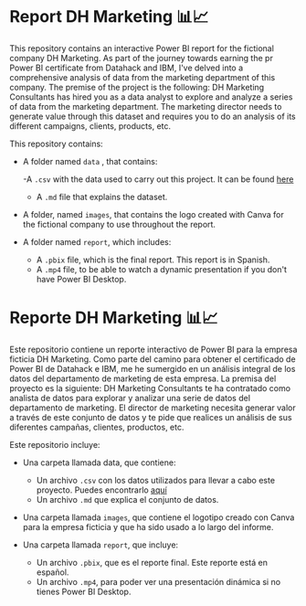 # Report DH Marketing 📊📈

This repository contains an interactive Power BI report for the fictional company DH Marketing. As part of the journey towards earning the pr Power BI certificate from Datahack and IBM, I've delved into a comprehensive analysis of data from the marketing department of this company. The premise of the project is the following: DH Marketing Consultants has hired you as a data analyst to explore and analyze a series of data from the marketing department. The marketing director needs to generate value through this dataset and requires you to do an analysis of its different campaigns, clients, products, etc. 

This repository contains:

- A folder named `data` , that contains:

    -A `.csv` with the data used to carry out this project. It can be found [here](https://www.kaggle.com/datasets/rodsaldanha/arketing-campaign?resource=download)
    - A `.md` file that explains the dataset.

- A folder, named `images`, that contains the logo created with Canva for the fictional company to use throughout the report.

- A folder named `report`, which includes:
    - A `.pbix` file, which is the final report. This report is in Spanish. 
    - A `.mp4` file, to be able to watch a dynamic presentation if you don't have Power BI Desktop.



# Reporte DH Marketing 📊📈

Este repositorio contiene un reporte interactivo de Power BI para la empresa ficticia DH Marketing. Como parte del camino para obtener el certificado de Power BI de Datahack e IBM, me he sumergido en un análisis integral de los datos del departamento de marketing de esta empresa. La premisa del proyecto es la siguiente: DH Marketing Consultants te ha contratado como analista de datos para explorar y analizar una serie de datos del departamento de marketing. El director de marketing necesita generar valor a través de este conjunto de datos y te pide que realices un análisis de sus diferentes campañas, clientes, productos, etc.

Este repositorio incluye:

- Una carpeta llamada data, que contiene:

    - Un archivo `.csv` con los datos utilizados para llevar a cabo este proyecto. Puedes encontrarlo [aquí](https://www.kaggle.com/datasets/rodsaldanha/arketing-campaign?resource=download)
    - Un archivo `.md` que explica el conjunto de datos.

- Una carpeta llamada `images`, que contiene el logotipo creado con Canva para la empresa ficticia y que ha sido usado a lo largo del informe.

- Una carpeta llamada `report`, que incluye:

    - Un archivo `.pbix`, que es el reporte final. Este reporte está en español.
    - Un archivo `.mp4`, para poder ver una presentación dinámica si no tienes Power BI Desktop.



